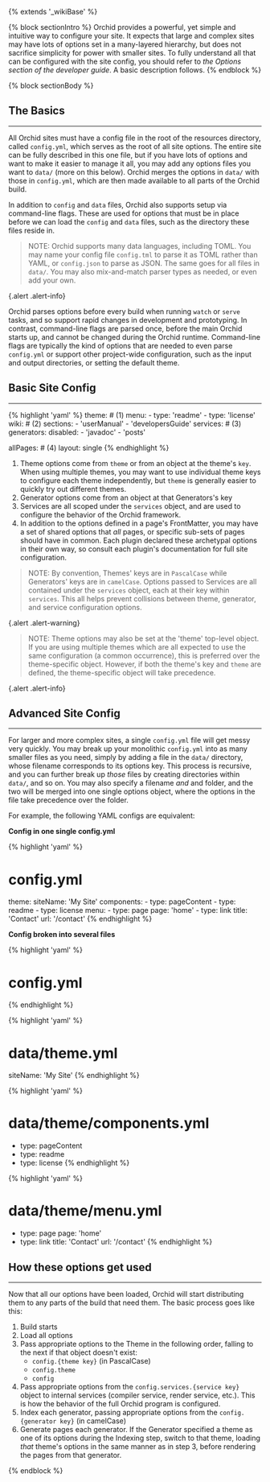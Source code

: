---
---

{% extends '_wikiBase' %}

{% block sectionIntro %}
Orchid provides a powerful, yet simple and intuitive way to configure your site. It expects that large and complex sites
may have lots of options set in a many-layered hierarchy, but does not sacrifice simplicity for power with smaller 
sites. To fully understand all that can be configured with the site config, you should refer to _the Options section of
the developer guide_. A basic description follows.
{% endblock %}

{% block sectionBody %}

## The Basics
***

All Orchid sites must have a config file in the root of the resources directory, called `config.yml`, which serves as 
the root of all site options. The entire site can be fully described in this one file, but if you have lots of options
and want to make it easier to manage it all, you may add any options files you want to `data/` (more on this below).
Orchid merges the options in `data/` with those in `config.yml`, which are then made available to all parts of the 
Orchid build.

In addition to `config` and `data` files, Orchid also supports setup via command-line flags. These are used for 
options that must be in place before we can load the `config` and `data` files, such as the directory these files reside
in. 

> NOTE: Orchid supports many data languages, including TOML. You may name your config file `config.tml` to parse it as
> TOML rather than YAML, or `config.json` to parse as JSON. The same goes for all files in `data/`. You may also 
> mix-and-match parser types as needed, or even add your own.

{.alert .alert-info}

Orchid parses options before every build when running `watch` or `serve` tasks, and so support rapid changes in 
development and prototyping. In contrast, command-line flags are parsed once, before the main Orchid starts up, and 
cannot be changed during the Orchid runtime. Command-line flags are typically the kind of options that are needed to 
even parse `config.yml` or support other project-wide configuration, such as the input and output directories, or 
setting the default theme.   

## Basic Site Config
***

{% highlight 'yaml' %}
theme: # (1)
  menu: 
    - type: 'readme' 
    - type: 'license' 
wiki: # (2) 
  sections:
    - 'userManual'
    - 'developersGuide'
services: # (3)
  generators:
    disabled:
      - 'javadoc'
      - 'posts'
  
allPages: # (4)
  layout: single
{% endhighlight %}


1) Theme options come from `theme` or from an object at the theme's `key`. When using multiple themes, you may want to 
    use individual theme keys to configure each theme independently, but `theme` is generally easier to quickly try out
    different themes.
2) Generator options come from an object at that Generators's key
3) Services are all scoped under the `services` object, and are used to configure the behavior of the Orchid framework.
4) In addition to the options defined in a page's FrontMatter, you may have a set of shared options that _all_ pages, or
    specific sub-sets of pages should have in common. Each plugin declared these archetypal options in their own way, 
    so consult each plugin's documentation for full site configuration.

> NOTE: By convention, Themes' keys are in `PascalCase` while Generators' keys are in `camelCase`. Options passed to 
> Services are all contained under the `services` object, each at their key within `services`. This all helps prevent 
> collisions between theme, generator, and service configuration options.

{.alert .alert-warning} 

> NOTE: Theme options may also be set at the 'theme' top-level object. If you are using multiple themes which are all
> expected to use the same configuration (a common occurrence), this is preferred over the theme-specific object. 
> However, if both the theme's key and `theme` are defined, the theme-specific object will take precedence.

{.alert .alert-info}

## Advanced Site Config
***

For larger and more complex sites, a single `config.yml` file will get messy very quickly. You may break up your 
monolithic `config.yml` into as many smaller files as you need, simply by adding a file in the `data/` directory, whose
filename corresponds to its options key. This process is recursive, and you can further break up _those_ files by 
creating directories within `data/`, and so on. You may also specify a filename _and_ and folder, and the two will be 
merged into one single options object, where the options in the file take precedence over the folder. 

For example, the following YAML configs are equivalent:

**Config in one single config.yml**

{% highlight 'yaml' %}
# config.yml
theme:
  siteName: 'My Site'
  components:
    - type: pageContent
    - type: readme
    - type: license
  menu:
    - type: page
      page: 'home'
    - type: link
      title: 'Contact'
      url: '/contact'
{% endhighlight %}


**Config broken into several files**

{% highlight 'yaml' %}
# config.yml
{% endhighlight %}

{% highlight 'yaml' %}
# data/theme.yml
siteName: 'My Site'
{% endhighlight %}

{% highlight 'yaml' %}
# data/theme/components.yml
- type: pageContent
- type: readme
- type: license
{% endhighlight %}

{% highlight 'yaml' %}
# data/theme/menu.yml
- type: page
  page: 'home'
- type: link
  title: 'Contact'
  url: '/contact'
{% endhighlight %}


## How these options get used
***

Now that all our options have been loaded, Orchid will start distributing them to any parts of the build that need them. 
The basic process goes like this:

 1) Build starts
 2) Load all options
 3) Pass appropriate options to the Theme in the following order, falling to the next if that object doesn't exist:
    * `config.{theme key}` (in PascalCase)
    * `config.theme` 
    * `config` 
 4) Pass appropriate options from the `config.services.{service key}` object to internal services (compiler service, 
 render service, etc.). This is how the behavior of the full Orchid program is configured.
 5) Index each generator, passing appropriate options from the `config.{generator key}` (in camelCase)
 6) Generate pages each generator. If the Generator specified a theme as one of its options during the Indexing step, 
 switch to that theme, loading _that_ theme's options in the same manner as in step 3, before rendering the pages from 
 that generator. 
 
 {% endblock %}